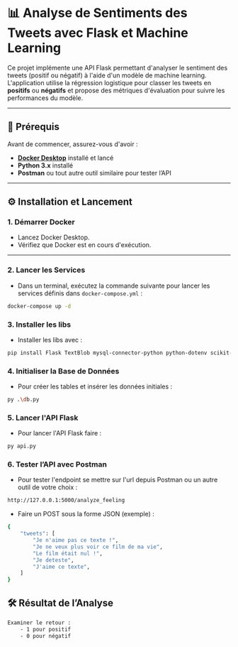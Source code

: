 # 📊 Analyse de Sentiments des Tweets avec Flask et Machine Learning

Ce projet implémente une API Flask permettant d'analyser le sentiment des tweets (positif ou négatif) à l'aide d'un modèle de machine learning.  
L'application utilise la régression logistique pour classer les tweets en **positifs** ou **négatifs** et propose des métriques d'évaluation pour suivre les performances du modèle.

---

## 🧰 Prérequis

Avant de commencer, assurez-vous d'avoir :

- **[Docker Desktop](https://www.docker.com/products/docker-desktop/)** installé et lancé
- **Python 3.x** installé
- **Postman** ou tout autre outil similaire pour tester l’API

---

## ⚙️ Installation et Lancement

### 1. **Démarrer Docker**
- Lancez Docker Desktop.
- Vérifiez que Docker est en cours d'exécution.

---

### 2. **Lancer les Services**
- Dans un terminal, exécutez la commande suivante pour lancer les services définis dans `docker-compose.yml` :
```bash
docker-compose up -d
```

### 3. **Installer les libs**
- Installer les libs avec :
```bash
pip install Flask TextBlob mysql-connector-python python-dotenv scikit-learn nltk pandas
```

### 4. **Initialiser la Base de Données**
- Pour créer les tables et insérer les données initiales :
```bash
py .\db.py
```

### 5. **Lancer l'API Flask**
- Pour lancer l'API Flask faire :
```bash
py api.py
```

### 6. **Tester l’API avec Postman**
- Pour tester l'endpoint se mettre sur l'url depuis Postman ou un autre outil de votre choix :
```bash
http://127.0.0.1:5000/analyze_feeling
```

- Faire un POST sous la forme JSON (exemple) :
```bash
{
    "tweets": [
        "Je n'aime pas ce texte !",
        "Je ne veux plus voir ce film de ma vie",
        "Le film était nul !",
        "Je deteste",
        "J'aime ce texte",
    ]
}
```

## 🛠️ Résultat de l’Analyse
```bash
Examiner le retour :
    - 1 pour positif
    - 0 pour négatif
```
